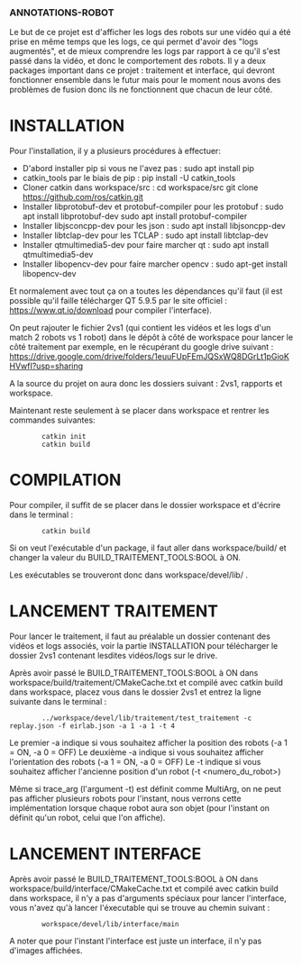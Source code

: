 ### ANNOTATIONS-ROBOT

Le but de ce projet est d'afficher les logs des robots sur une vidéo qui a été prise en même temps que les logs, ce qui permet d'avoir des "logs augmentés", et de mieux comprendre les logs par rapport à ce qu'il s'est passé dans la vidéo, et donc le comportement des robots.
Il y a deux packages important dans ce projet : traitement et interface, qui devront fonctionner ensemble dans le futur mais pour le moment nous avons des problèmes de fusion donc ils ne fonctionnent que chacun de leur côté. 

# INSTALLATION

Pour l'installation, il y a plusieurs procédures à effectuer:

- D'abord installer pip si vous ne l'avez pas : 
			sudo apt install pip
- catkin_tools par le biais de pip : 
			pip install -U catkin_tools
- Cloner catkin dans workspace/src : 
			cd workspace/src
			git clone https://github.com/ros/catkin.git
- Installer libprotobuf-dev et protobuf-compiler pour les protobuf :
			sudo apt install libprotobuf-dev
			sudo apt install protobuf-compiler
- Installer libjsconcpp-dev pour les json :
			sudo apt install libjsoncpp-dev
- Installer libtclap-dev pour les TCLAP :
			sudo apt install libtclap-dev
- Installer qtmultimedia5-dev pour faire marcher qt :
			sudo apt install qtmultimedia5-dev
- Installer libopencv-dev pour faire marcher opencv :
			sudo apt-get install libopencv-dev

Et normalement avec tout ça on a toutes les dépendances qu'il faut (il est possible qu'il faille télécharger QT 5.9.5 par le site officiel : https://www.qt.io/download pour compiler l'interface).

On peut rajouter le fichier 2vs1 (qui contient les vidéos et les logs d'un match 2 robots vs 1 robot) dans le dépôt à côté de workspace pour lancer le côté traitement par exemple, en le récupérant du google drive suivant : https://drive.google.com/drive/folders/1euuFUpFEmJQSxWQ8DGrLt1pGioKHVwfI?usp=sharing 

A la source du projet on aura donc les dossiers suivant : 2vs1, rapports et workspace.



Maintenant reste seulement à se placer dans workspace et rentrer les commandes suivantes:

			catkin init
			catkin build

# COMPILATION

Pour compiler, il suffit de se placer dans le dossier workspace et d'écrire dans le terminal :

			catkin build

Si on veut l'exécutable d'un package, il faut aller dans workspace/build/<package> et changer la valeur du BUILD_TRAITEMENT_TOOLS:BOOL à ON. 

Les exécutables se trouveront donc dans workspace/devel/lib/<package> .

# LANCEMENT TRAITEMENT

Pour lancer le traitement, il faut au préalable un dossier contenant des vidéos et logs associés, voir la partie INSTALLATION pour télécharger le dossier 2vs1 contenant lesdites vidéos/logs sur le drive.

Après avoir passé le BUILD_TRAITEMENT_TOOLS:BOOL à ON dans workspace/build/traitement/CMakeCache.txt et compilé avec catkin build dans workspace, placez vous dans le dossier 2vs1 et entrez la ligne suivante dans le terminal :

			../workspace/devel/lib/traitement/test_traitement -c replay.json -f eirlab.json -a 1 -a 1 -t 4

Le premier -a indique si vous souhaitez afficher la position des robots (-a 1 = ON, -a 0 = OFF)
Le deuxième -a indique si vous souhaitez afficher l'orientation des robots (-a 1 = ON, -a 0 = OFF)
Le -t indique si vous souhaitez afficher l'ancienne position d'un robot (-t <numero_du_robot>) 

Même si trace_arg (l'argument -t) est définit comme MultiArg<int>, on ne peut pas afficher plusieurs robots pour l'instant, nous verrons cette implémentation lorsque chaque robot aura son objet (pour l'instant on définit qu'un robot, celui que l'on affiche).

# LANCEMENT INTERFACE

Après avoir passé le BUILD_TRAITEMENT_TOOLS:BOOL à ON dans workspace/build/interface/CMakeCache.txt et compilé avec catkin build dans workspace, il n'y a pas d'arguments spéciaux pour lancer l'interface, vous n'avez qu'à lancer l'éxecutable qui se trouve au chemin suivant :

			workspace/devel/lib/interface/main

A noter que pour l'instant l'interface est juste un interface, il n'y pas d'images affichées.
